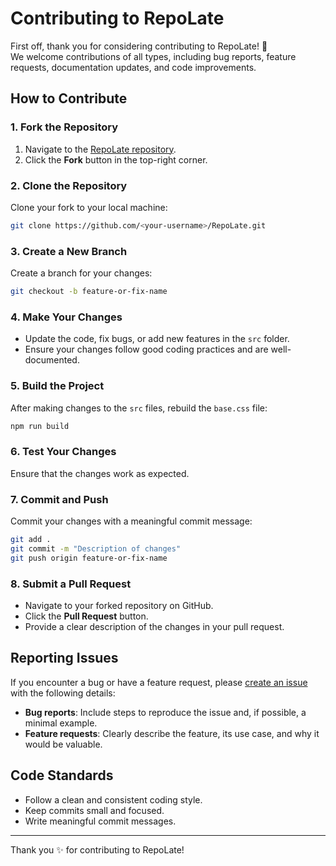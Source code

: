 # Contributing to RepoLate

First off, thank you for considering contributing to RepoLate! 🎉  
We welcome contributions of all types, including bug reports, feature requests, documentation updates, and code improvements.

## How to Contribute

### 1. Fork the Repository

1. Navigate to the [RepoLate repository](https://github.com/MFM-347/RepoLate).
2. Click the **Fork** button in the top-right corner.

### 2. Clone the Repository

Clone your fork to your local machine:

```bash
git clone https://github.com/<your-username>/RepoLate.git
```

### 3. Create a New Branch

Create a branch for your changes:

```bash
git checkout -b feature-or-fix-name
```

### 4. Make Your Changes

- Update the code, fix bugs, or add new features in the `src` folder.
- Ensure your changes follow good coding practices and are well-documented.

### 5. Build the Project

After making changes to the `src` files, rebuild the `base.css` file:

```bash
npm run build
```

### 6. Test Your Changes

Ensure that the changes work as expected.

### 7. Commit and Push

Commit your changes with a meaningful commit message:

```bash
git add .
git commit -m "Description of changes"
git push origin feature-or-fix-name
```

### 8. Submit a Pull Request

- Navigate to your forked repository on GitHub.
- Click the **Pull Request** button.
- Provide a clear description of the changes in your pull request.

## Reporting Issues

If you encounter a bug or have a feature request, please [create an issue](https://github.com/MFM-347/RepoLate/issues) with the following details:

- **Bug reports**: Include steps to reproduce the issue and, if possible, a minimal example.
- **Feature requests**: Clearly describe the feature, its use case, and why it would be valuable.

## Code Standards

- Follow a clean and consistent coding style.
- Keep commits small and focused.
- Write meaningful commit messages.

---

Thank you ✨ for contributing to RepoLate!
